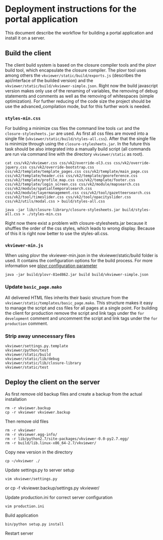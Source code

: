 # Deployment instructions for the portal application

This document describe the workflow for building a portal application and install it on a server. 

## Build the client 

The client build system is based on the closure compiler tools and the plovr build tool, which encapsulate the closure compiler. The plovr tool uses among others the `vkviewer/static/build/exports.js` (describes the api/interface of the builded version) and the `vkviewer/static/build/vkviewer-simple.json`. Right now the build javascript version makes only use of the renaming of variables, the removing of debug statements and comments as well as the removing of whitespaces (simple optimization). For further reducing of the code size the project should be use the advanced_compilation mode, but for this further work is needed.

### `styles-min.css`

For bulding a minimize css files the command line tools `cat` and the `closure-stylesheets.jar` are used. As first all css files are moved into a single file (`vkviewer/static/build/styles-all.css`). After that the single file is minimize through using the `closure-stylesheets.jar`. In the future this task should be also integrated into a manually build script (all commands are run via command line with the directory `vkviewer/static` as root).

	cat css/vk2/vkviewer.css css/vk2/override-ol3.css css/vk2/override-jquery.css css/vk2/override-bootstrap.css css/vk2/template/template_pages.css css/vk2/template/main_page.css css/vk2/template/header.css css/vk2/template/georeference.css css/vk2/template/profile_map.css css/vk2/template/footer.css css/vk2/template/login_screen.css css/vk2/module/mapsearch.css css/vk2/module/spatialtemporalsearch.css css/vk2/module/layermanagement.css css/vk2/tool/gazetteersearch.css css/vk2/tool/timeslider.css css/vk2/tool/opacityslider.css css/vk2/utils/modal.css > build/styles-all.css

	java -jar lib/closure-library/closure-stylesheets.jar build/styles-all.css > ./styles-min.css

Right now there exist a problem with closure-stylesheets.jar because it shuffles the order of the css styles, which leads to wrong display. Because of this it is right now better to use the styles-all.css.

### `vkviewer-min.js`

When using plovr the vkviewer-min.json in the vkviewer/static/build folder is used. It contains the configuration options for the build process. For more information see [plovr configuration parameter](http://code.google.com/p/plovr/)

	java -jar build/plovr-81ed862.jar build build/vkviewer-simple.json

### Update `basic_page.mako`

All delivered HTML files inherits their basic structure from the `vkviewer/static/templates/basic_page.mako`. This structure makes it easy to manage the script and css files for all pages at a single point. For building the client for production remove the script and link tags under the `for development` comment and uncomment the script and link tags under the `for production` comment.

### Strip away unnecessary files

	vkviewer/settings.py.template
	vkviewer/python/test
	vkviewer/static/build
	vkviewer/static/lib/debug
	vkviewer/static/lib/closure-library
	vkviewer/static/test

## Deploy the client on the server

As first remove old backup files and create a backup from the actual installation

	rm -r vkviewer.backup
	cp -r vkviewer vkviewer.backup

Then remove old files

	rm -r vkviewer
	rm -r vkviewer.egg-info/
	rm -r lib/python2.7/site-packages/vkviewer-0.0-py2.7.egg/
	rm -r build/lib.linux-x86_64-2.7/vkviewer/

Copy new version in the directory

	cp ~/vkviewer ./

Update settings.py to server setup

	vim vkviewer/settings.py  
or
	cp -f vkviewer.backup/settings.py vkviewer/

Update production.ini for correct server configuration

 	vim production.ini

Build application

	bin/python setup.py install

Restart server
	
